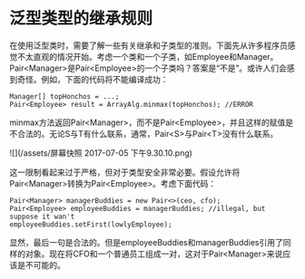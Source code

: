 # 泛型类型的继承规则

在使用泛型类时，需要了解一些有关继承和子类型的准则。下面先从许多程序员感觉不太直观的情况开始。考虑一个类和一个子类，如Employee和Manager。Pair&lt;Manager&gt;是Pair&lt;Employee&gt;的一个子类吗？答案是“不是”。或许人们会感到奇怪。例如，下面的代码将不能编译成功：

```
Manager[] topHonchos = ...;
Pair<Employee> result = ArrayAlg.minmax(topHonchos); //ERROR
```

minmax方法返回Pair&lt;Manager&gt;，而不是Pair&lt;Employee&gt;，并且这样的赋值是不合法的。无论S与T有什么联系，通常，Pair&lt;S&gt;与Pair&lt;T&gt;没有什么联系。

![](/assets/屏幕快照 2017-07-05 下午9.30.10.png)

这一限制看起来过于严格，但对于类型安全非常必要。假设允许将Pair&lt;Manager&gt;转换为Pair&lt;Employee&gt;。考虑下面代码：

```
Pair<Manager> managerBuddies = new Pair<>(ceo, cfo);
Pair<Employee> employeeBuddies = managerBuddies; //illegal, but suppose it wan't
employeeBuddies.setFirst(lowlyEmployee);
```

显然，最后一句是合法的。但是employeeBuddies和managerBuddies引用了同样的对象。现在将CFO和一个普通员工组成一对，这对于Pair&lt;Manager&gt;来说应该是不可能的。



